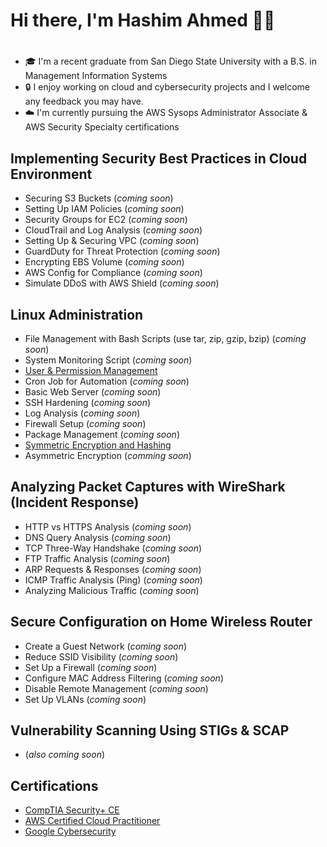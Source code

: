 # Hi there, I'm Hashim Ahmed 👋🏽
# 
- 🎓 I'm a recent graduate from San Diego State University with a B.S. in Management Information Systems
- 🔒 I enjoy working on cloud and cybersecurity projects and I welcome any feedback you may have. 
- ☁️ I'm currently pursuing the AWS Sysops Administrator Associate & AWS Security Specialty certifications 
## Implementing Security Best Practices in Cloud Environment
- Securing S3 Buckets (*coming soon*)
- Setting Up IAM Policies (*coming soon*)
- Security Groups for EC2 (*coming soon*)
- CloudTrail and Log Analysis (*coming soon*)
- Setting Up & Securing VPC (*coming soon*)
- GuardDuty for Threat Protection (*coming soon*)
- Encrypting EBS Volume (*coming soon*)
- AWS Config for Compliance (*coming soon*)
- Simulate DDoS with AWS Shield (*coming soon*)

## Linux Administration 
- File Management with Bash Scripts (use tar, zip, gzip, bzip) (*coming soon*)
- System Monitoring Script (*coming soon*)
- [User & Permission Management](https://github.com/HashimAhmed627/Linux-User-and-Permission-Management)
- Cron Job for Automation (*coming soon*)
- Basic Web Server (*coming soon*)
- SSH Hardening (*coming soon*)
- Log Analysis (*coming soon*)
- Firewall Setup (*coming soon*)
- Package Management (*coming soon*)
- [Symmetric Encryption and Hashing](https://github.com/HashimAhmed627/Symmetric_Encryption_and_Hashing/edit/main/README.md)
- Asymmetric Encryption (*comming soon*)
  
## Analyzing Packet Captures with WireShark (Incident Response)
- HTTP vs HTTPS Analysis (*coming soon*)
- DNS Query Analysis (*coming soon*)
- TCP Three-Way Handshake (*coming soon*)
- FTP Traffic Analysis (*coming soon*)
- ARP Requests & Responses (*coming soon*)
- ICMP Traffic Analysis (Ping) (*coming soon*)
- Analyzing Malicious Traffic (*coming soon*)

## Secure Configuration on Home Wireless Router
- Create a Guest Network (*coming soon*)
- Reduce SSID Visibility (*coming soon*)
- Set Up a Firewall (*coming soon*)
- Configure MAC Address Filtering (*coming soon*)
- Disable Remote Management (*coming soon*)
- Set Up VLANs (*coming soon*)

## Vulnerability Scanning Using STIGs & SCAP
- (*also coming soon*)


## Certifications 
- [CompTIA Security+ CE](https://www.credly.com/badges/18d35d93-1e2e-44ae-a692-93755466aeda/public_url)
- [AWS Certified Cloud Practitioner](https://www.credly.com/badges/f0787697-f48a-4703-a700-16d71e7ba718/public_url)
- [Google Cybersecurity](https://www.credly.com/badges/bf803193-17ab-4d07-bd9b-ac2d78dae609/public_url)
